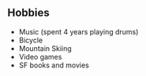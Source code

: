 ## Hobbies
* Music (spent 4 years playing drums)
* Bicycle
* Mountain Skiing
* Video games
* SF books and movies
